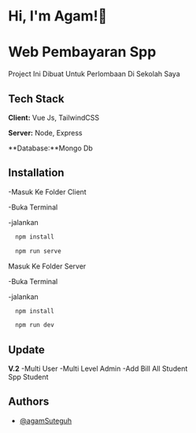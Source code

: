 
# Hi, I'm Agam!👋


# Web Pembayaran Spp

Project Ini Dibuat Untuk Perlombaan Di Sekolah Saya








## Tech Stack

**Client:** Vue Js, TailwindCSS

**Server:** Node, Express

**Database:**Mongo Db


## Installation

-Masuk Ke Folder Client

-Buka Terminal

-jalankan

```bash
  npm install 

  npm run serve
```
    
Masuk Ke Folder Server

-Buka Terminal

-jalankan

```bash
  npm install 

  npm run dev
```



## Update
**V.2** -Multi User -Multi Level Admin -Add Bill All Student  
Spp Student

## Authors

- [@agamSuteguh](https://www.github.com/agamSuteguh)

